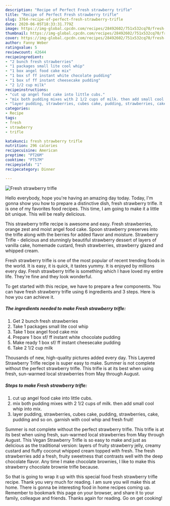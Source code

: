 ```yaml
---
description: "Recipe of Perfect Fresh strawberry trifle"
title: "Recipe of Perfect Fresh strawberry trifle"
slug: 3764-recipe-of-perfect-fresh-strawberry-trifle
date: 2020-06-05T18:33:31.779Z
image: https://img-global.cpcdn.com/recipes/28492602/751x532cq70/fresh-strawberry-trifle-recipe-main-photo.jpg
thumbnail: https://img-global.cpcdn.com/recipes/28492602/751x532cq70/fresh-strawberry-trifle-recipe-main-photo.jpg
cover: https://img-global.cpcdn.com/recipes/28492602/751x532cq70/fresh-strawberry-trifle-recipe-main-photo.jpg
author: Fanny Weber
ratingvalue: 5
reviewcount: 42644
recipeingredient:
- "2 bunch fresh strawberries"
- "1 packages small lite cool whip"
- "1 box angel food cake mix"
- "1 box sf ff instant white chocolate pudding"
- "1 box sf ff instant cheesecake pudding"
- "2 1/2 cup milk"
recipeinstructions:
- "cut up angel food cake into little cubs."
- "mix both pudding mixes with 2 1/2 cups of milk. then add small cool whip into mix."
- "layer pudding, strawberries, cubes cake, pudding, strawberries, cake, pudding and so on. garnish with cool whip and fresh fruit!"
categories:
- Recipe
tags:
- fresh
- strawberry
- trifle

katakunci: fresh strawberry trifle 
nutrition: 296 calories
recipecuisine: American
preptime: "PT26M"
cooktime: "PT57M"
recipeyield: "1"
recipecategory: Dinner

---
```



![Fresh strawberry trifle](https://img-global.cpcdn.com/recipes/28492602/751x532cq70/fresh-strawberry-trifle-recipe-main-photo.jpg)

Hello everybody, hope you're having an amazing day today. Today, I'm gonna show you how to prepare a distinctive dish, fresh strawberry trifle. It is one of my favorites food recipes. This time, I am going to make it a little bit unique. This will be really delicious.

This strawberry trifle recipe is awesome and easy. Fresh strawberries, orange zest and moist angel food cake. Spoon strawberry preserves into the trifle along with the berries for added flavor and moisture. Strawberry Trifle - delicious and stunningly beautiful strawberry dessert of layers of vanilla cake, homemade custard, fresh strawberries, strawberry glazed and whipped cream.

Fresh strawberry trifle is one of the most popular of recent trending foods in the world. It is easy, it is quick, it tastes yummy. It is enjoyed by millions every day. Fresh strawberry trifle is something which I have loved my entire life. They're fine and they look wonderful.


To get started with this recipe, we have to prepare a few components. You can have fresh strawberry trifle using 6 ingredients and 3 steps. Here is how you can achieve it.

<!--inarticleads1-->

##### The ingredients needed to make Fresh strawberry trifle:

1. Get 2 bunch fresh strawberries
1. Take 1 packages small lite cool whip
1. Take 1 box angel food cake mix
1. Prepare 1 box sf/ ff instant white chocolate pudding
1. Make ready 1 box sf/ ff instant cheesecake pudding
1. Take 2 1/2 cup milk


Thousands of new, high-quality pictures added every day. This Layered Strawberry Trifle recipe is super easy to make. Summer is not complete without the perfect strawberry trifle. This trifle is at its best when using fresh, sun-warmed local strawberries from May through August. 

<!--inarticleads2-->

##### Steps to make Fresh strawberry trifle:

1. cut up angel food cake into little cubs.
1. mix both pudding mixes with 2 1/2 cups of milk. then add small cool whip into mix.
1. layer pudding, strawberries, cubes cake, pudding, strawberries, cake, pudding and so on. garnish with cool whip and fresh fruit!


Summer is not complete without the perfect strawberry trifle. This trifle is at its best when using fresh, sun-warmed local strawberries from May through August. This Vegan Strawberry Trifle is so easy to make and just as delicious as the traditional version: layers of fruity strawberry jelly, creamy custard and fluffy coconut whipped cream topped with fresh. The fresh strawberries add a fresh, fruity sweetness that contrasts well with the deep chocolate flavor. Any time I make chocolate brownies, I like to make this strawberry chocolate brownie trifle because. 

So that is going to wrap it up with this special food fresh strawberry trifle recipe. Thank you very much for reading. I am sure you will make this at home. There is gonna be interesting food in home recipes coming up. Remember to bookmark this page on your browser, and share it to your family, colleague and friends. Thanks again for reading. Go on get cooking!
